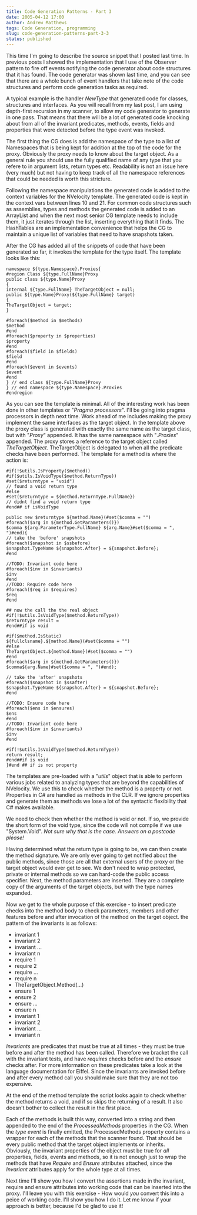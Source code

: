 ```yaml
---
title: Code Generation Patterns - Part 3
date: 2005-04-12 17:00
author: Andrew Matthews
tags: Code Generation, programming
slug: code-generation-patterns-part-3-3
status: published
---
```


This time I'm going to describe the source snippet that I posted last time. In previous posts I showed the implementation that I use of the Observer pattern to fire off events notifying the code generator about code structures that it has found. The code generator was shown last time, and you can see that there are a whole bunch of event handlers that take note of the code structures and perform code generation tasks as required.

A typical example is the handler *NewType* that generated code for classes, structures and interfaces. As you will recall from my last post, I am using depth-first recursion in my scanner, to allow my code generator to generate in one pass. That means that there will be a lot of generated code knocking about from all of the invariant predicates, methods, events, fields and properties that were detected before the type event was invoked.

The first thing the CG does is add the namespace of the type to a list of Namespaces that is being kept for addition at the top of the code for the proxy. Obviously the proxy needs to know about the target object. As a general rule you should use the fully qualified name of any type that you refere to in argument lists, return types etc. Readability is not an issue here (very much) but not having to keep track of all the namespace references that could be needed is worth this stricture.

Following the namespace manipulations the generated code is added to the context variables for the NVelocity template. The generated code is kept in the context vars between lines 10 and 21. For common code structures such as assemblies, types and methods the generated code is added to an ArrayList and when the next most senior CG template needs to include them, it just iterates through the list, inserting everything that it finds. The HashTables are an implementation convenience that helps the CG to maintain a unique list of variables that need to have snapshots taken.

After the CG has added all of the snippets of code that have been generated so far, it invokes the template for the type itself. The template looks like this:

    namespace ${type.Namespace}.Proxies{
    #region Class ${type.FullName}Proxy
    public class ${type.Name}Proxy
    {
    internal ${type.FullName} TheTargetObject = null;
    public ${type.Name}Proxy(${type.FullName} target)
    {
    TheTargetObject = target;
    }

    #foreach($method in $methods)
    $method
    #end
    #foreach($property in $properties)
    $property
    #end
    #foreach($field in $fields)
    $field
    #end
    #foreach($event in $events)
    $event
    #end
    } // end class ${type.FullName}Proxy
    } // end namespace ${type.Namespace}.Proxies
    #endregion

As you can see the template is minimal. All of the interesting work has been done in other templates or "*Pragma processors*". I'll be going into pragma processors in depth next time. Work ahead of me includes making the proxy implement the same interfaces as the target object. In the template above the proxy class is generated with exactly the same name as the target class, but with "*Proxy*" appended. It has the same namespace with "*.Proxies*" appended. The proxy stores a reference to the target object called *TheTargetObject*. TheTargetObject is delegated to when all the predicate checks have been performed. The template for a method is where the action is:

    #if(!$utils.IsProperty($method))
    #if($utils.IsVoidType($method.ReturnType))
    #set($returntype = "void")
    // found a void return type
    #else
    #set($returntype = ${method.ReturnType.FullName})
    // didnt find a void return type
    #end## if isVoidType

    public new $returntype ${method.Name}(#set($comma = "")
    #foreach($arg in ${method.GetParameters()})
    $comma ${arg.ParameterType.FullName} ${arg.Name}#set($comma = ", ")#end){
    // take the 'before' snapshots
    #foreach($snapshot in $ssbefore)
    $snapshot.TypeName ${snapshot.After} = ${snapshot.Before};
    #end

    //TODO: Invariant code here
    #foreach($inv in $invariants)
    $inv
    #end
    //TODO: Require code here
    #foreach($req in $requires)
    $req
    #end

    ## now the call the the real object
    #if(!$utils.IsVoidType($method.ReturnType))
    $returntype result =
    #end##if is void

    #if($method.IsStatic)
    ${fullclsname}.${method.Name}(#set($comma = "")
    #else
    TheTargetObject.${method.Name}(#set($comma = "")
    #end
    #foreach($arg in ${method.GetParameters()})
    $comma${arg.Name}#set($comma = ", ")#end);

    // take the 'after' snapshots
    #foreach($snapshot in $ssafter)
    $snapshot.TypeName ${snapshot.After} = ${snapshot.Before};
    #end

    //TODO: Ensure code here
    #foreach($ens in $ensures)
    $ens
    #end
    //TODO: Invariant code here
    #foreach($inv in $invariants)
    $inv
    #end

    #if(!$utils.IsVoidType($method.ReturnType))
    return result;
    #end##if is void
    }#end ## if is not property

The templates are pre-loaded with a "*utils*" object that is able to perform various jobs related to analyzing types that are beyond the capabilities of NVelocity. We use this to check whether the method is a property or not. Properties in C\# are handled as methods in the CLR. If we ignore properties and generate them as methods we lose a lot of the syntactic flexibility that C\# makes available.

We need to check then whether the method is void or not. If so, we provide the short form of the void type, since the code will not compile if we use "System.Void". *Not sure why that is the case. Answers on a postcode please!*

Having determined what the return type is going to be, we can then create the method signature. We are only ever going to get notified about the public methods, since those are all that external users of the proxy or the target object would ever get to see. We don't need to wrap protected, private or internal methods so we can hard-code the public access specifier. Next, the method parameters are inserted. They are a complete copy of the arguments of the target objects, but with the type names expanded.

Now we get to the whole purpose of this exercise - to insert predicate checks into the method body to check parameters, members and other features before and after invocation of the method on the target object. the pattern of the invariants is as follows:

-   invariant 1
-   invariant 2
-   invariant ...
-   invariant n
-   require 1
-   require 2
-   require ...
-   require n
-   TheTargetObject.Method(...)
-   ensure 1
-   ensure 2
-   ensure ...
-   ensure n
-   invariant 1
-   invariant 2
-   invariant ...
-   invariant n

*Invariants* are predicates that must be true at all times - they must be true before and after the method has been called. Therefore we bracket the call with the invariant tests, and have *requires* checks before and the *ensure* checks after. For more information on these predicates take a look at the language documentation for Eiffel. Since the invariants are invoked before and after every method call you should make sure that they are not too expensive.

At the end of the method template the script looks again to check whether the method returns a void, and if so skips the returning of a result. It also doesn't bother to collect the result in the first place.

Each of the methods is built this way, converted into a string and then appended to the end of the *ProcessedMethods* properties in the CG. When the *type event* is finally emitted, the ProcessedMethods property contains a wrapper for each of the methods that the scanner found. That should be every public method that the target object implements or inherits. Obviously, the invariant properties of the object must be true for *all* properties, fields, events and methods, so it is not enough just to wrap the methods that have *Require* and *Ensure* attributes attached, since the *Invariant* attributes apply for the whole type at all times.

Next time I'll show you how I convert the assertions made in the invariant, require and ensure attributes into working code that can be inserted into the proxy. I'll leave you with this exercise - How would *you* convert this into a peice of working code. I'll show you how I do it. Let me know if your approach is better, because I'd be glad to use it!
